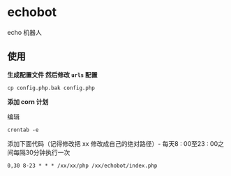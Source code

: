 # echobot
echo 机器人

## 使用

**生成配置文件 然后修改 `urls` 配置**

```
cp config.php.bak config.php
```

**添加 corn 计划**

编辑
```
crontab -e
```

添加下面代码（记得修改把 xx 修改成自己的绝对路径）- 每天8 : 00至23 : 00之间每隔30分钟执行一次

```
0,30 8-23 * * * /xx/xx/php /xx/echobot/index.php
```
